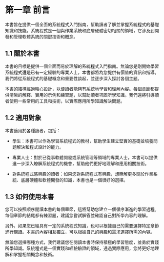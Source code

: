 # 第一章 前言

本書旨在提供一個全面的系統程式入門指南，幫助讀者了解並掌握系統程式的基礎知識和技能。系統程式是一個與作業系統和底層硬體密切相關的領域，它涉及到開發和管理軟體系統的關鍵技術和概念。

## 1.1 關於本書

本書的目標是提供一個全面而易於理解的系統程式入門指南。無論您是剛開始學習系統程式還是已有一定經驗的專業人士，本書都將為您提供有價值的資訊和指導。我們將從系統程式的基礎概念和重要性談起，並逐步深入探討各個主題。

本書的結構經過精心設計，以便讀者能夠有系統地學習和理解內容。每個章節都提供清晰的解釋、實用的示例和練習題，以幫助讀者巩固所學知識。我們還將引導讀者使用一些常用的工具和技術，以實際應用所學知識解決問題。

## 1.2 適用對象

本書適用於各種讀者，包括：

- 學生：本書可以作為學習系統程式的教材，幫助學生建立堅實的基礎並培養問題解決和程式設計的能力。

- 專業人士：對於已從事軟體開發或系統管理等領域的專業人士，本書可以提供進一步深入瞭解系統程式的機會，幫助他們更好地理解和應用相關技術。

- 對系統程式感興趣的讀者：如果您對系統程式有興趣，想瞭解更多關於作業系統、底層硬體和軟體開發的知識，本書也是一個很好的選擇。

## 1.3 如何使用本書
您可以按照順序閱讀本書的每個章節，這將幫助您建立一個循序漸進的學習過程。每個章節的結尾都有練習題，建議您嘗試解答並確認自己對所學內容的理解。

另外，如果您已經具有一定的系統程式知識，也可以根據自己的需要選擇特定章節進行閱讀。本書的內容相互獨立，可以根據自己的興趣和需求選擇所需的內容。

無論您選擇哪種方式，我們建議您在閱讀本書時保持積極的學習態度，並勇於實踐所學知識。系統程式是一個實踐和經驗驗證的領域，通過實際應用，您將更好地理解和掌握相關概念和技術。
